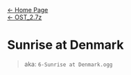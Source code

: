 [← Home Page](../../README.md)  
[← OST_2.7z](../ost_2-7z.md)

# Sunrise at Denmark
> aka: `6-Sunrise at Denmark.ogg`